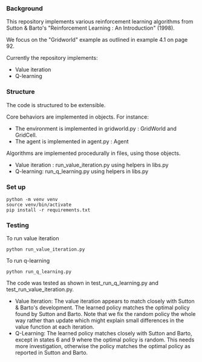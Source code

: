 ### Background

This repository implements various reinforcement learning algorithms from Sutton & Barto's "Reinforcement Learning : An Introduction" (1998).

We focus on the "Gridworld" example as outlined in example 4.1 on page 92.

Currently the repository implements:

- Value iteration
- Q-learning

### Structure

The code is structured to be extensible.

Core behaviors are implemented in objects. For instance:

- The environment is implemented in gridworld.py : GridWorld and GridCell.
- The agent is implemented in agent.py : Agent

Algorithms are implemented procedurally in files, using those objects.

- Value iteration : run_value_iteration.py using helpers in libs.py
- Q-learning: run_q_learning.py using helpers in libs.py

### Set up

```
python -m venv venv
source venv/bin/activate
pip install -r requirements.txt
```

### Testing

To run value iteration

```
python run_value_iteration.py
```

To run q-learning

```
python run_q_learning.py
```

The code was tested as shown in test_run_q_learning.py and test_run_value_iteration.py.

- Value Iteration: The value iteration appears to match closely with Sutton & Barto's development. The learned policy matches the optimal policy found by Sutton and Barto. Note that we fix the random policy the whole way rather than update which might explain small differences in the value function at each iteration.
- Q-Learning: The learned policy matches closely with Sutton and Barto, except in states 6 and 9 where the optimal policy is random. This needs more investigation, otherwise the policy matches the optimal policy as reported in Sutton and Barto.
